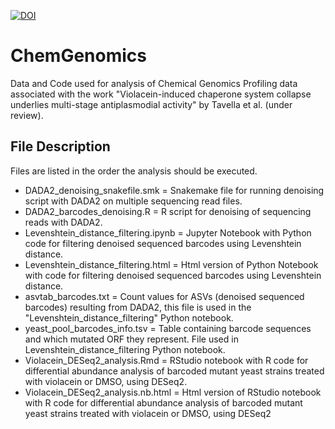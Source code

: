 [![DOI](https://img.shields.io/badge/DOI-10.5281%2Fzenodo.4443837-blue.svg)](https://doi.org/10.5281/zenodo.4443837)

# ChemGenomics
Data and Code used for analysis of Chemical Genomics Profiling data associated with the work "Violacein-induced chaperone system collapse underlies multi-stage antiplasmodial activity" by Tavella et al. (under review).


## File Description

Files are listed in the order the analysis should be executed.

* DADA2_denoising_snakefile.smk = Snakemake file for running denoising script with DADA2 on multiple sequencing read files.
* DADA2_barcodes_denoising.R = R script for denoising of sequencing reads with DADA2.
* Levenshtein_distance_filtering.ipynb = Jupyter Notebook with Python code for filtering denoised sequenced barcodes using Levenshtein distance.
* Levenshtein_distance_filtering.html = Html version of Python Notebook with code for filtering denoised sequenced barcodes using Levenshtein distance.
* asvtab_barcodes.txt = Count values for ASVs (denoised  sequenced barcodes) resulting from DADA2, this file is used in the "Levenshtein_distance_filtering" Python notebook.
* yeast_pool_barcodes_info.tsv = Table containing barcode sequences and which mutated ORF they represent. File used in Levenshtein_distance_filtering Python notebook.
* Violacein_DESeq2_analysis.Rmd = RStudio notebook with R code for differential abundance analysis of barcoded mutant yeast strains treated with violacein or DMSO, using DESeq2.
* Violacein_DESeq2_analysis.nb.html = Html version of RStudio notebook with R code for differential abundance analysis of barcoded mutant yeast strains treated with violacein or DMSO, using DESeq2

